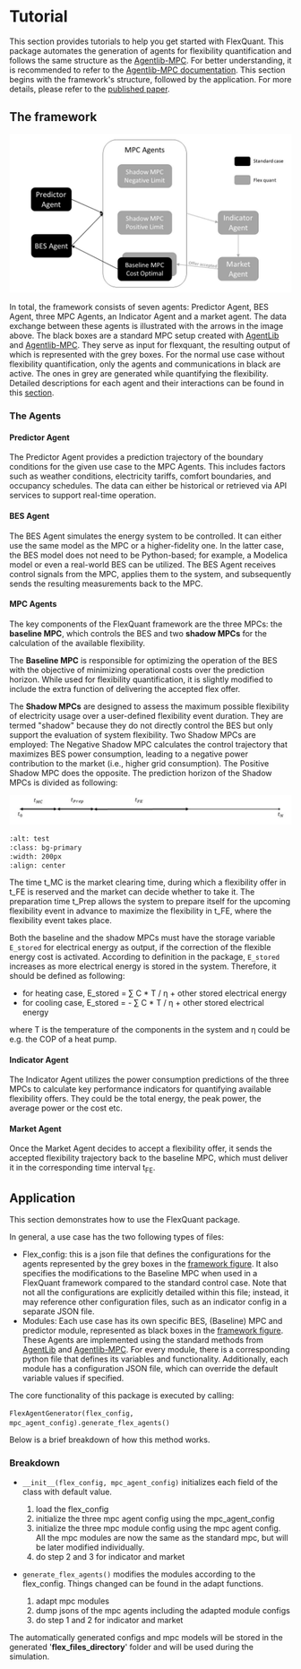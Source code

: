 # Tutorial
This section provides tutorials to help you get started with FlexQuant. This package automates the generation of agents for flexibility quantification and follows the same structure as the [Agentlib-MPC](https://github.com/RWTH-EBC/AgentLib-MPC/tree/main/agentlib_mpc). For better understanding, it is recommended to refer to the [Agentlib-MPC documentation](https://rwth-ebc.github.io/AgentLib-MPC/main/docs/index.html). 
This section begins with the framework's structure, followed by the application. For more details, please refer to the [published paper](https://www.sciencedirect.com/science/article/pii/S0378778825002300).

## The framework

![Framework and data flow of the seven agents in FlexQuant](https://raw.githubusercontent.com/RWTH-EBC/AgentLib-FlexQuant/main/docs/images/FlexQuantFramework.jpg)

[//]: # (*Framework and data flow of the seven agents in FlexQuant*)

In total, the framework consists of seven agents: Predictor Agent, BES Agent, three MPC Agents, an Indicator Agent and a market agent. The data exchange between these agents is illustrated with the arrows in the image above. The black boxes are a standard MPC setup created with [AgentLib](https://github.com/RWTH-EBC/AgentLib) and [Agentlib-MPC](https://github.com/RWTH-EBC/AgentLib-MPC/tree/main/agentlib_mpc). They serve as input for flexquant, the resulting output of which is represented with the grey boxes. For the normal use case without flexibility quantification, only the agents and communications in black are active. The ones in grey are generated while quantifying the flexibility. Detailed descriptions for each agent and their interactions can be found in this [section](#the-agents).

### The Agents

#### Predictor Agent
The Predictor Agent provides a prediction trajectory of the boundary
conditions for the given use case to the MPC Agents. This includes factors such as weather conditions, electricity tariffs, comfort boundaries, and occupancy schedules. The data can either be historical or retrieved via API services to support real-time operation.

#### BES Agent
The BES Agent simulates the energy system to be controlled. It can either use the same model as the MPC or a higher-fidelity one. In the latter case, the BES model does not need to be Python-based; for example, a Modelica model or even a real-world BES can be utilized. The BES Agent receives control signals from the MPC, applies them to the system, and subsequently sends the resulting measurements back to the MPC. 

#### MPC Agents
The key components of the FlexQuant framework are the three MPCs: the **baseline MPC**, which controls the BES and two **shadow MPCs** for the calculation of the available flexibility.  

The **Baseline MPC** is responsible for optimizing the operation of the BES with the objective of minimizing operational costs over the prediction horizon. While used for flexibility quantification, it is slightly modified to include the extra function of delivering the accepted flex offer.

The **Shadow MPCs** are designed to assess the maximum possible flexibility of electricity usage over a user-defined flexibility event duration. They are termed "shadow" because they do not directly control the BES but only support the evaluation of system flexibility. Two Shadow MPCs are employed: The Negative Shadow MPC calculates the control trajectory that maximizes BES power consumption, leading to a negative power contribution to the market (i.e., higher grid consumption).
 The Positive Shadow MPC does the opposite. The prediction horizon of the Shadow MPCs is divided as following:

![Split of the prediction horizon of the Shadow MPCs](../docs/images/ShadowMPCTimeSlpit.jpg)

[//]: # (*Split of the prediction horizon of the Shadow MPCs*)

```{image} ../docs/images/ShadowMPCTimeSlpit.jpg
:alt: test
:class: bg-primary
:width: 200px
:align: center
```

The time t_MC is the market clearing time, during which a flexibility offer in t_FE is reserved and the market can decide whether to take it. The preparation time t_Prep allows the system to prepare itself for the upcoming flexibility event in advance to maximize the flexibility in t_FE, where the flexibility event takes place. 

Both the baseline and the shadow MPCs must have the storage variable ``E_stored`` for electrical energy as output, if the correction of the flexible energy cost is activated. According to definition in the package, ``E_stored`` increases as more electrical energy is stored in the system. Therefore, it should be defined as following:

- for heating case, E_stored = &sum; C * T / &eta; + other stored electrical energy
- for cooling case, E_stored = - &sum; C * T / &eta; + other stored electrical energy

where T is the temperature of the components in the system and &eta; could be e.g. the COP of a heat pump.

#### Indicator Agent
The Indicator Agent utilizes the power consumption predictions of the
three MPCs to calculate key performance indicators for quantifying available flexibility offers. They could be the total energy, the peak power, the average power or the cost etc.

#### Market Agent
Once the Market Agent decides to accept a flexibility offer, it sends the accepted flexibility trajectory back to the baseline MPC, which must deliver it in the corresponding time interval t<sub>FE</sub>.

## Application
This section demonstrates how to use the FlexQuant package. 

In general, a use case has the two following types of files:
- Flex_config: this is a json file that defines the configurations for the agents represented by the grey boxes in the [framework figure](#the-framework). It also specifies the modifications to the Baseline MPC when used in a FlexQuant framework compared to the standard control case. Note that not all the configurations are explicitly detailed within this file; instead, it may reference other configuration files, such as an indicator config in a separate JSON file.
- Modules: Each use case has its own specific BES, (Baseline) MPC and predictor module, represented as black boxes in the [framework figure](#the-framework). These Agents are implemented using the standard methods from  [AgentLib](https://github.com/RWTH-EBC/AgentLib) and [Agentlib-MPC](https://github.com/RWTH-EBC/AgentLib-MPC/tree/main/agentlib_mpc). For every module, there is a corresponding python file that defines its variables and functionality. Additionally, each module has a configuration JSON file, which can override the default variable values if specified.

The core functionality of this package is executed by calling:

 ``FlexAgentGenerator(flex_config, mpc_agent_config).generate_flex_agents()``

Below is a brief breakdown of how this method works.

### Breakdown
- ``__init__(flex_config, mpc_agent_config)`` initializes each field of the class with default value.
  1. load the flex_config
  2. initialize the three mpc agent config using the mpc_agent_config
  3. initialize the three mpc module config using the mpc agent config. All the mpc modules are now the same as the standard mpc, but will be later modified individually.
  4. do step 2 and 3 for indicator and market 
  

- ``generate_flex_agents()`` modifies the modules according to the flex_config. Things changed can be found in the adapt functions. 
  1. adapt mpc modules
  2. dump jsons of the mpc agents including the adapted module configs
  3. do step 1 and 2 for indicator and market 
  
The automatically generated configs and mpc models will be stored in the generated '**flex_files_directory**' folder and will be used during the simulation.
